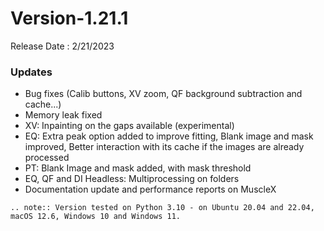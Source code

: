 # Version-1.21.1

Release Date : 2/21/2023

### Updates

- Bug fixes (Calib buttons, XV zoom, QF background subtraction and cache...)
- Memory leak fixed
- XV: Inpainting on the gaps available (experimental)
- EQ: Extra peak option added to improve fitting, Blank image and mask improved, Better interaction with its cache if the images are already processed
- PT: Blank Image and mask added, with mask threshold
- EQ, QF and DI Headless: Multiprocessing on folders
- Documentation update and performance reports on MuscleX

```eval_rst
.. note:: Version tested on Python 3.10 - on Ubuntu 20.04 and 22.04, macOS 12.6, Windows 10 and Windows 11.
```
